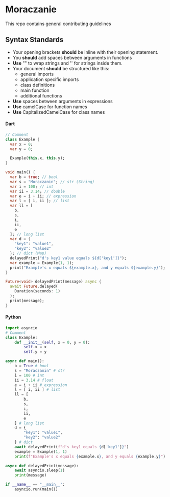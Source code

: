 # Moraczanie

This repo contains general contributing guidelines

## Syntax Standards

* Your opening brackets **should** be inline with their opening statement.
* You **should** add spaces between arguments in functions
* **Use** "" to wrap strings and '' for strings inside them.
* Your document **should** be structured like this:
  - general imports
  - application specific imports
  - class definitions
  - main function
  - additional functions
* **Use** spaces between arguments in expressions
* **Use** camelCase for function names
* **Use** CapitalizedCamelCase for class names


#### Dart

```dart
// Comment
class Example {
  var x = 0;
  var y = 0;

  Example(this.x, this.y);
}

void main() {
  var b = true; // bool
  var s = "Moraczanin"; // str (String)
  var i = 100; // int
  var ii = 3.14; // double
  var e = i + ii; // expression
  var l = [ i, ii ]; // list
  var ll = [
    b,
    s,
    i,
    ii,
    e
  ]; // long list
  var d = {
    "key1": "value1",
    "key2": "value2"
  }; // dict (Map)
  delayedPrint("d's key1 value equals ${d['key1']}");
  var example = Example(1, 1);
  print("Example's x equals ${example.x}, and y equals ${example.y}");
}

Future<void> delayedPrint(message) async {
  await Future.delayed(
    Duration(seconds: 1)
  );
  print(message);
}
```

#### Python

```python
import asyncio
# Comment
class Example:
    def __init__(self, x = 0, y = 0):
        self.x = x
        self.y = y

async def main():
    b = True # bool
    s = "Moraczanin" # str
    i = 100 # int
    ii = 3.14 # float
    e = i + ii # expression
    l = [ i, ii ] # list
    ll = [
        b,
        s,
        i,
        ii,
        e
    ] # long list
    d = {
        "key1": "value1",
        "key2": "value2"
    } # dict
    await delayedPrint(f"d's key1 equals {d['key1']}")
    example = Example(1, 1)
    print(f"Example's x equals {example.x}, and y equals {example.y}")

async def delayedPrint(message):
    await asyncio.sleep(1)
    print(message)

if __name__ == "__main__":
    asyncio.run(main())
```
